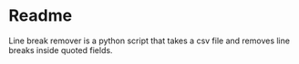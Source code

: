 # Readme
Line break remover is a python script that takes a csv file and removes line breaks inside quoted fields.